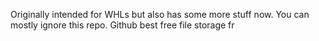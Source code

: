Originally intended for WHLs but also has some more stuff now.
You can mostly ignore this repo.
Github best free file storage fr
